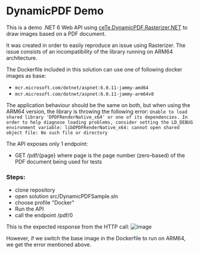# DynamicPDF Demo

This is a demo .NET 6 Web API using [ceTe.DynamicPDF.Rasterizer.NET](https://www.nuget.org/packages/ceTe.DynamicPDF.Rasterizer.NET/) to draw images based on a PDF document.

It was created in order to easily reproduce an issue using Rasterizer. The issue consists of an incompatibility of the library running on ARM64 architecture. 

The Dockerfile included in this solution can use one of following docker images as base:
- `mcr.microsoft.com/dotnet/aspnet:6.0.11-jammy-amd64`
- `mcr.microsoft.com/dotnet/aspnet:6.0.11-jammy-arm64v8`

The application behaviour should be the same on both, but when using the ARM64 version, the library is throwing the following error:
`Unable to load shared library 'DPDFRenderNative_x64' or one of its dependencies. In order to help diagnose loading problems, consider setting the LD_DEBUG environment variable: libDPDFRenderNative_x64: cannot open shared object file: No such file or directory`

The API exposes only 1 endpoint:
- GET /pdf/{page} where page is the page number (zero-based) of the PDF document being used for tests

### Steps:
- clone repository
- open solution src/DynamicPDFSample.sln
- choose profile "Docker"
- Run the API
- call the endpoint /pdf/0

This is the expected response from the HTTP call:
![image](https://user-images.githubusercontent.com/4196491/115903433-79f4d600-a45b-11eb-8e53-7a0199a2032c.png)

However, if we switch the base image in the Dockerfile to run on ARM64, we get the error mentioned above.